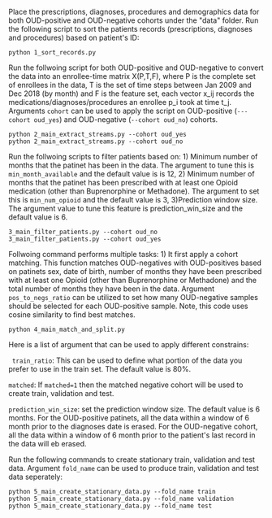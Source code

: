 Place the prescriptions, diagnoses, procedures and demographics data for both OUD-positive and OUD-negative cohorts under the "data" folder. Run the following script to sort the patients records (prescriptions, diagnoses and procedures) based on patient's ID:
```
python 1_sort_records.py
```
Run the follwoing script for both OUD-positive and OUD-negative to convert the data into an enrollee-time matrix X(P,T,F), where P is the complete set of enrollees in the data, T is the set of time steps between Jan 2009 and Dec 2018 (by month) and F is the feature set, each vector x_ij records the medications/diagnoses/procedures an enrollee p_i took at time t_j. Arguments ```cohort``` can be used to apply the script on OUD-positive (```---cohort oud_yes```) and OUD-negative (```--cohort oud_no```) cohorts.
```
python 2_main_extract_streams.py --cohort oud_yes
python 2_main_extract_streams.py --cohort oud_no
```
Run the follwoing scripts to filter patients based on: 1) Minimum number of months that the patinet has been in the data. The argument to tune this is ```min_month_available``` and the default value is is 12, 2) Minimum number of months that the patinet has been prescribed with at least one Opioid medication (other than Buprenorphine or Methadone). The argument to set this is ```min_num_opioid``` and the default value is 3, 3)Prediction window size. The argument value to tune this feature is prediction_win_size and the default value is 6.
```
3_main_filter_patients.py --cohort oud_no
3_main_filter_patients.py --cohort oud_yes
```
Follwoing command performs multiple tasks: 1) It first apply a cohort matching. This function matches OUD-negatives with OUD-positives based on patinets sex, date of birth, number of months they have been prescribed with at least one Opioid (other than Buprenorphine or Methadone) and the total number of months they have been in the data. Argument ```pos_to_negs_ratio``` can be utilized to set how many OUD-negative samples should be selected for each OUD-positive sample. Note, this code uses cosine similarity to find best matches. 
```
python 4_main_match_and_split.py 
```
Here is a list of argument that can be used to apply different constrains:

``` train_ratio```: This can be used to define what portion of the data you prefer to use in the train set. The default value is 80%.

```matched```: If  ```matched=1``` then the matched negative cohort will be used to create train, validation and test. 

```prediction_win_size```: set the prediction window size. The default value is 6 months. For the OUD-positive patinets, all the data within a window of 6 month prior to the diagnoses date is erased. For the OUD-negative cohort, all the data within a window of 6 month prior to the patient's last record in the data will eb erased.

Run the following commands to create stationary train, validation and test data. Argument ```fold_name``` can be used to produce train, validation and test data seperately:
```
python 5_main_create_stationary_data.py --fold_name train
python 5_main_create_stationary_data.py --fold_name validation
python 5_main_create_stationary_data.py --fold_name test
```

